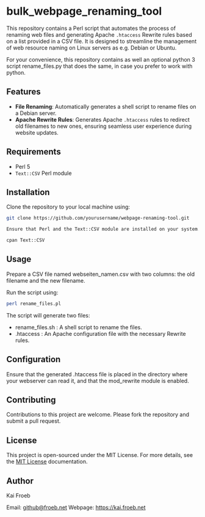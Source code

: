 # bulk_webpage_renaming_tool

This repository contains a Perl script that automates the process of renaming web files and generating Apache `.htaccess` Rewrite rules based on a list provided in a CSV file. It is designed to streamline the management of web resource naming on Linux servers as e.g. Debian or Ubuntu.

For your convenience, this repository contains as well an optional python 3 script rename_files.py that does the same, in case you prefer to work with python.

## Features

- **File Renaming**: Automatically generates a shell script to rename files on a Debian server.
- **Apache Rewrite Rules**: Generates Apache `.htaccess` rules to redirect old filenames to new ones, ensuring seamless user experience during website updates.

## Requirements

- Perl 5
- `Text::CSV` Perl module

## Installation

Clone the repository to your local machine using:

```bash
git clone https://github.com/yourusername/webpage-renaming-tool.git

Ensure that Perl and the Text::CSV module are installed on your system. If you need to install the module, you can use CPAN:

cpan Text::CSV
```

## Usage
Prepare a CSV file named webseiten_namen.csv with two columns: the old filename and the new filename.

Run the script using:
```bash
perl rename_files.pl
```

The script will generate two files:
* rename_files.sh : A shell script to rename the files.
* .htaccess : An Apache configuration file with the necessary Rewrite rules.

## Configuration
Ensure that the generated .htaccess file is placed in the directory where your webserver can read it, and that the mod_rewrite module is enabled.

## Contributing
Contributions to this project are welcome. Please fork the repository and submit a pull request.

## License

This project is open-sourced under the MIT License. For more details, see the [MIT License](https://opensource.org/licenses/MIT) documentation.

## Author
Kai Froeb

Email: github@froeb.net
Webpage: https://kai.froeb.net
